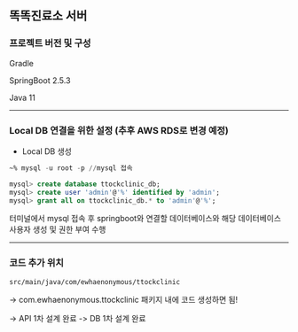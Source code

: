 ## 똑똑진료소 서버

### 프로젝트 버전 및 구성

Gradle

SpringBoot 2.5.3

Java 11 

---

### Local DB 연결을 위한 설정 (추후 AWS RDS로 변경 예정)

- Local DB 생성

```SQL
~% mysql -u root -p //mysql 접속

mysql> create database ttockclinic_db;
mysql> create user 'admin'@'%' identified by 'admin';
mysql> grant all on ttockclinic_db.* to 'admin'@'%';
```

터미널에서 mysql 접속 후 springboot와 연결할 데이터베이스와 해당 데이터베이스 사용자 생성 및 권한 부여 수행

---

### 코드 추가 위치

```text
src/main/java/com/ewhaenonymous/ttockclinic 
```

-> com.ewhaenonymous.ttockclinic 패키지 내에 코드 생성하면 됨! 

-> API 1차 설계 완료
-> DB 1차 설계 완료

